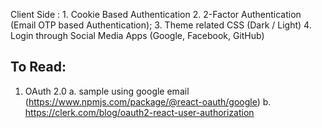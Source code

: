Client Side :
    1. Cookie Based Authentication
    2. 2-Factor Authentication (Email OTP based Authentication);
    3. Theme related CSS (Dark / Light)
    4. Login through Social Media Apps (Google, Facebook, GitHub) 


## To Read:

1. OAuth 2.0 
    a. sample using google email (https://www.npmjs.com/package/@react-oauth/google) 
    b. https://clerk.com/blog/oauth2-react-user-authorization
